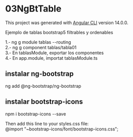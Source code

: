 # 03NgBtTable

This project was generated with [Angular CLI](https://github.com/angular/angular-cli) version 14.0.0.

Ejemplo de tablas bootstrap5 filtrables y ordenables<br>

1.- ng g module tablas --routing<br />
2.- ng g component tablas/tabla01<br />
3.- En tablasModule, exportar los componentes<br />
4.- En app.module, importat tablasModule.ts<br />

## instalar ng-bootstrap
ng add @ng-bootstrap/ng-bootstrap
## instalar bootstrap-icons
npm i bootstrap-icons --save<br> 

Then add this line to your styles.css file:<br>
@import "~bootstrap-icons/font/bootstrap-icons.css";


